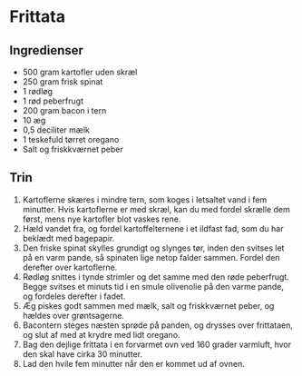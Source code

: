 # Frittata

## Ingredienser
- 500 gram kartofler uden skræl
- 250 gram frisk spinat
- 1 rødløg
- 1 rød peberfrugt
- 200 gram bacon i tern
- 10 æg
- 0,5 deciliter mælk
- 1 teskefuld tørret oregano
- Salt og friskkværnet peber

## Trin
1. Kartoflerne skæres i mindre tern, som koges i letsaltet vand i fem minutter. Hvis kartoflerne er med skræl, kan du med fordel skrælle dem først, mens nye kartofler blot vaskes rene.
2. Hæld vandet fra, og fordel kartoffelternene i et ildfast fad, som du har beklædt med bagepapir.
3. Den friske spinat skylles grundigt og slynges tør, inden den svitses let på en varm pande, så spinaten lige netop falder sammen. Fordel den derefter over kartoflerne.
4. Rødløg snittes i tynde strimler og det samme med den røde peberfrugt. Begge svitses et minuts tid i en smule olivenolie på den varme pande, og fordeles derefter i fadet.
5. Æg piskes godt sammen med mælk, salt og friskkværnet peber, og hældes over grøntsagerne.
6. Bacontern steges næsten sprøde på panden, og drysses over frittataen, og slut af med at krydre med lidt oregano.
7. Bag den dejlige frittata i en forvarmet ovn ved 160 grader varmluft, hvor den skal have cirka 30 minutter.
8. Lad den hvile fem minutter når den er kommet ud af ovnen.